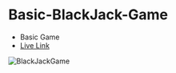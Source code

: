 # Basic-BlackJack-Game
- Basic Game
- [Live Link](https://judesonleo.github.io/Basic-BlackJack-Game/) 

![BlackJackGame](https://user-images.githubusercontent.com/77841006/189492408-34a93714-4712-4cd0-a17f-37059dff07fe.png)

